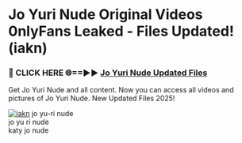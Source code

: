 # Jo Yuri Nude Original Videos 0nlyFans Leaked - Files Updated! (iakn)

<h3>🔴 CLICK HERE 🌐==►► <a href="https://tinyurl.com/5h6xmrr3" rel="nofollow">Jo Yuri Nude Updated Files</a></h3>

Get Jo Yuri Nude and all content. Now you can access all videos and pictures of Jo Yuri Nude. New Updated Files 2025!

[![iakn](https://i.imgur.com/KVD873Z.gif)](https://tinyurl.com/5h6xmrr3)
jo yu-ri nude<br>
jo yu ri nude<br>
katy jo nude